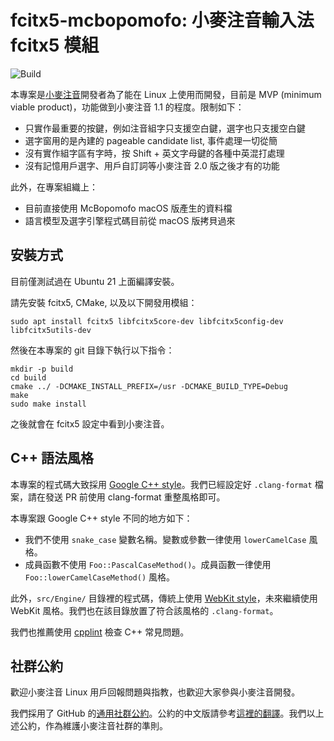 # fcitx5-mcbopomofo: 小麥注音輸入法 fcitx5 模組

![Build](https://github.com/openvanilla/fcitx5-mcbopomofo/actions/workflows/ci.yaml/badge.svg)

本專案是[小麥注音](https://github.com/openvanilla/McBopomofo)開發者為了能在 Linux 上使用而開發，目前是 MVP (minimum viable product)，功能做到小麥注音 1.1 的程度。限制如下：

- 只實作最重要的按鍵，例如注音組字只支援空白鍵，選字也只支援空白鍵
- 選字窗用的是內建的 pageable candidate list, 事件處理一切從簡
- 沒有實作組字區有字時，按 Shift + 英文字母鍵的各種中英混打處理
- 沒有記憶用戶選字、用戶自訂詞等小麥注音 2.0 版之後才有的功能

此外，在專案組織上：

- 目前直接使用 McBopomofo macOS 版產生的資料檔
- 語言模型及選字引擎程式碼目前從 macOS 版拷貝過來

## 安裝方式

目前僅測試過在 Ubuntu 21 上面編譯安裝。

請先安裝 fcitx5, CMake, 以及以下開發用模組：

```
sudo apt install fcitx5 libfcitx5core-dev libfcitx5config-dev libfcitx5utils-dev
```

然後在本專案的 git 目錄下執行以下指令：

```
mkdir -p build
cd build
cmake ../ -DCMAKE_INSTALL_PREFIX=/usr -DCMAKE_BUILD_TYPE=Debug
make
sudo make install
```

之後就會在 fcitx5 設定中看到小麥注音。

## C++ 語法風格

本專案的程式碼大致採用 [Google C++ style](https://google.github.io/styleguide/cppguide.html)。我們已經設定好 `.clang-format` 檔案，請在發送 PR 前使用 clang-format 重整風格即可。

本專案跟 Google C++ style 不同的地方如下：

- 我們不使用 `snake_case` 變數名稱。變數或參數一律使用 `lowerCamelCase` 風格。
- 成員函數不使用 `Foo::PascalCaseMethod()`。成員函數一律使用 `Foo::lowerCamelCaseMethod()` 風格。

此外，`src/Engine/` 目錄裡的程式碼，傳統上使用 [WebKit style](https://webkit.org/code-style-guidelines/)，未來繼續使用 WebKit 風格。我們也在該目錄放置了符合該風格的 `.clang-format`。

我們也推薦使用 [cpplint](https://github.com/cpplint/cpplint) 檢查 C++ 常見問題。

## 社群公約

歡迎小麥注音 Linux 用戶回報問題與指教，也歡迎大家參與小麥注音開發。

我們採用了 GitHub 的[通用社群公約](https://github.com/openvanilla/fcitx5-mcbopomofo/blob/master/CODE_OF_CONDUCT.md)。公約的中文版請參考[這裡的翻譯](https://www.contributor-covenant.org/zh-tw/version/1/4/code-of-conduct/)。我們以上述公約，作為維護小麥注音社群的準則。



